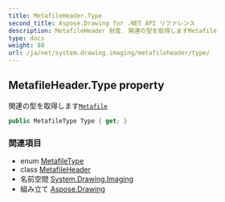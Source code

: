 ```yaml
---
title: MetafileHeader.Type
second_title: Aspose.Drawing for .NET API リファレンス
description: MetafileHeader 財産. 関連の型を取得しますMetafile
type: docs
weight: 80
url: /ja/net/system.drawing.imaging/metafileheader/type/
---
```

## MetafileHeader.Type property

関連の型を取得します[`Metafile`](../../metafile/)

```csharp
public MetafileType Type { get; }
```

### 関連項目

* enum [MetafileType](../../metafiletype/)
* class [MetafileHeader](../)
* 名前空間 [System.Drawing.Imaging](../../metafileheader/)
* 組み立て [Aspose.Drawing](../../../)



